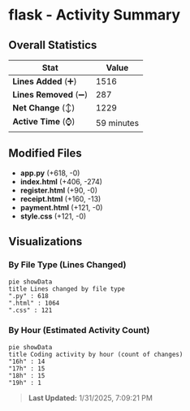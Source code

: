 # flask - Activity Summary 

## Overall Statistics

| Stat                   | Value                                                             |
| ---------------------- | ----------------------------------------------------------------- |
| **Lines Added** (➕)   | 1516                                          |
| **Lines Removed** (➖) | 287                                        |
| **Net Change** (↕)    | 1229                |
| **Active Time** (⌚)   | 59 minutes |


## Modified Files
- **app.py** (+618, -0)
- **index.html** (+406, -274)
- **register.html** (+90, -0)
- **receipt.html** (+160, -13)
- **payment.html** (+121, -0)
- **style.css** (+121, -0)

## Visualizations

### By File Type (Lines Changed)

```mermaid
pie showData
title Lines changed by file type
".py" : 618
".html" : 1064
".css" : 121
```

### By Hour (Estimated Activity Count)

```mermaid
pie showData
title Coding activity by hour (count of changes)
"16h" : 14
"17h" : 15
"18h" : 15
"19h" : 1
```


> **Last Updated:** 1/31/2025, 7:09:21 PM